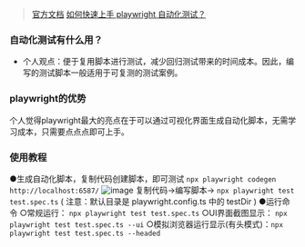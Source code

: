 > [官方文档](https://playwright.nodejs.cn/docs/intro)
> [如何快速上手 playwright 自动化测试？](https://github.com/jynba/jynba.github.io/issues/51)
### 自动化测试有什么用？
* 个人观点：便于复用脚本进行测试，减少回归测试带来的时间成本。因此，编写的测试脚本一般适用于可复测的测试案例。
### playwright的优势
个人觉得playwright最大的亮点在于可以通过可视化界面生成自动化脚本，无需学习成本，只需要点点点即可上手。
### 使用教程
●生成自动化脚本，复制代码创建脚本，即可测试
`npx playwright codegen http://localhost:6587/`
![image](https://github.com/jynba/jynba.github.io/assets/75623303/da5d049c-dd3a-4d36-a14c-49086b0e5e92)
复制代码->编写脚本-> `npx playwright test test.spec.ts`   ( 注意：默认目录是 playwright.config.ts 中的 testDir )
●运行命令
○常规运行： `npx playwright test test.spec.ts`
○UI界面截图显示： `npx playwright test test.spec.ts --ui`
○模拟浏览器运行显示(有头模式)：`npx playwright test test.spec.ts --headed`
